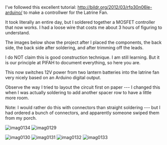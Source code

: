 I've followed this excellent tutorial: http://bildr.org/2012/03/rfp30n06le-arduino/
to make a controllwer for the Latrine Fan.

It took literally an entire day, but I soldered together a MOSFET controller that now works.  I had a loose wire that 
costs me about 3 hours of figuring to understand.

The images below show the project after I placed the components, the back side, the back side after soldering, and
after trimming off the leads.

I do NOT claim this is good construction technique.  I am still learning.  But it is our principle at PIFAH to document
everything, so here you are.

This now switches 12V power from two lantern batteries into the latrine fan very nicely based on an Arduino digital output.

Observe the way I tried to layout the circuit first on paper --- I changed this when I was actually soldering to add another spacer row to have a little more room.

Note: I would rather do this with connectors than straight soldering --- but I had ordered a bunch of connectors, and apparently someone swiped them from my porch.

![imag0134](https://cloud.githubusercontent.com/assets/5296671/7614789/bc1ad1fa-f95e-11e4-8228-b8452e8a2fdb.jpg)
![imag0129](https://cloud.githubusercontent.com/assets/5296671/7614794/c76d876e-f95e-11e4-888b-641c197c5a95.jpg)

![imag0130](https://cloud.githubusercontent.com/assets/5296671/7614535/0254a328-f95d-11e4-9223-4d64112691cf.jpg)
![imag0131](https://cloud.githubusercontent.com/assets/5296671/7614534/0254493c-f95d-11e4-8cb9-46d821716f88.jpg)
![imag0132](https://cloud.githubusercontent.com/assets/5296671/7614532/02529f88-f95d-11e4-8dda-2a2be35af55c.jpg)
![imag0133](https://cloud.githubusercontent.com/assets/5296671/7614533/0253126a-f95d-11e4-803a-0a093c7090bb.jpg)

